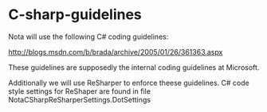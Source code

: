 C-sharp-guidelines
==================

Nota will use the following C# coding guidelines:

http://blogs.msdn.com/b/brada/archive/2005/01/26/361363.aspx

These guidelines are supposedly the internal coding guidelines at Microsoft.

Additionally we will use ReSharper to enforce theese guidelines. C# code style settings for ReShaper are found in file NotaCSharpReSharperSettings.DotSettings